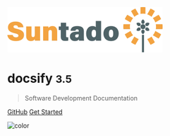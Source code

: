 <!-- _coverpage.md -->

![logo](_media/icon.png)

# docsify <small>3.5</small>

> Software Development Documentation

[GitHub](https://github.com/Suntado/suntado.github.io)
[Get Started](#main)

<!-- background color -->

![color](#f7f7f7)